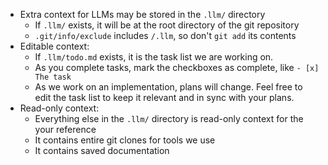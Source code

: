 - Extra context for LLMs may be stored in the `.llm/` directory
  - If `.llm/` exists, it will be at the root directory of the git repository
  - `.git/info/exclude` includes `/.llm`, so don't `git add` its contents
- Editable context:
  - If `.llm/todo.md` exists, it is the task list we are working on.
  - As you complete tasks, mark the checkboxes as complete, like `- [x] The task`
  - As we work on an implementation, plans will change. Feel free to edit the task list to keep it relevant and in sync with your plans.
- Read-only context:
  - Everything else in the `.llm/` directory is read-only context for the your reference
  - It contains entire git clones for tools we use
  - It contains saved documentation